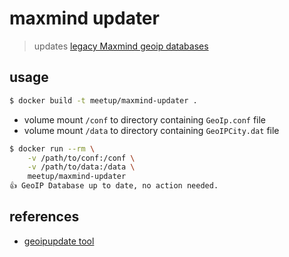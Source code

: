 # maxmind updater

> updates [legacy Maxmind geoip databases](https://dev.maxmind.com/geoip/legacy/downloadable/)

## usage

```sh
$ docker build -t meetup/maxmind-updater .
```

* volume mount `/conf` to directory containing `GeoIp.conf` file
* volume mount `/data` to directory containing `GeoIPCity.dat` file

```sh
$ docker run --rm \
	-v /path/to/conf:/conf \
	-v /path/to/data:/data \
	meetup/maxmind-updater          
👍 GeoIP Database up to date, no action needed.
```

## references

* [geoipupdate tool](https://github.com/maxmind/geoipupdate-legacy)